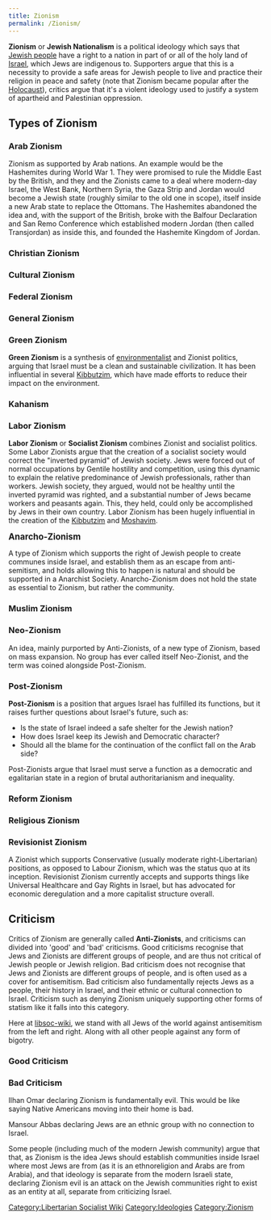 ```yaml
---
title: Zionism
permalink: /Zionism/
---
```


**Zionism** or **Jewish Nationalism** is a political ideology which says
that [Jewish people](Judaism.md "wikilink") have a right to a nation in
part of or all of the holy land of [Israel](Israel.md "wikilink"), which
Jews are indigenous to. Supporters argue that this is a necessity to
provide a safe areas for Jewish people to live and practice their
religion in peace and safety (note that Zionism became popular after the
[Holocaust](Holocaust.md "wikilink")), critics argue that it's a violent
ideology used to justify a system of apartheid and Palestinian
oppression.

## Types of Zionism

### Arab Zionism

Zionism as supported by Arab nations. An example would be the Hashemites
during World War 1. They were promised to rule the Middle East by the
British, and they and the Zionists came to a deal where modern-day
Israel, the West Bank, Northern Syria, the Gaza Strip and Jordan would
become a Jewish state (roughly similar to the old one in scope), itself
inside a new Arab state to replace the Ottomans. The Hashemites
abandoned the idea and, with the support of the British, broke with the
Balfour Declaration and San Remo Conference which established modern
Jordan (then called Transjordan) as inside this, and founded the
Hashemite Kingdom of Jordan.

### Christian Zionism

### Cultural Zionism

### Federal Zionism

### General Zionism

### Green Zionism

**Green Zionism** is a synthesis of
[environmentalist](Environmentalism.md "wikilink") and Zionist politics,
arguing that Israel must be a clean and sustainable civilization. It has
been influential in several [Kibbutzim](Kibbutzim.md "wikilink"), which
have made efforts to reduce their impact on the environment.

### Kahanism

### Labor Zionism

**Labor Zionism** or **Socialist Zionism** combines Zionist and
socialist politics. Some Labor Zionists argue that the creation of a
socialist society would correct the "inverted pyramid" of Jewish
society. Jews were forced out of normal occupations by Gentile hostility
and competition, using this dynamic to explain the relative predominance
of Jewish professionals, rather than workers. Jewish society, they
argued, would not be healthy until the inverted pyramid was righted, and
a substantial number of Jews became workers and peasants again. This,
they held, could only be accomplished by Jews in their own country.
Labor Zionism has been hugely influential in the creation of the
[Kibbutzim](Kibbutzim.md "wikilink") and [Moshavim](Moshav.md "wikilink").

<big>**Anarcho-Zionism**</big>

A type of Zionism which supports the right of Jewish people to create
communes inside Israel, and establish them as an escape from
anti-semitism, and holds allowing this to happen is natural and should
be supported in a Anarchist Society. Anarcho-Zionism does not hold the
state as essential to Zionism, but rather the community.

### Muslim Zionism

### Neo-Zionism

An idea, mainly purported by Anti-Zionists, of a new type of Zionism,
based on mass expansion. No group has ever called itself Neo-Zionist,
and the term was coined alongside Post-Zionism.

### Post-Zionism

**Post-Zionism** is a position that argues Israel has fulfilled its
functions, but it raises further questions about Israel's future, such
as:

- Is the state of Israel indeed a safe shelter for the Jewish nation?
- How does Israel keep its Jewish and Democratic character?
- Should all the blame for the continuation of the conflict fall on the
  Arab side?

Post-Zionists argue that Israel must serve a function as a democratic
and egalitarian state in a region of brutal authoritarianism and
inequality.

### Reform Zionism

### Religious Zionism

### Revisionist Zionism

A Zionist which supports Conservative (usually moderate
right-Libertarian) positions, as opposed to Labour Zionism, which was
the status quo at its inception. Revisionist Zionism currently accepts
and supports things like Universal Healthcare and Gay Rights in Israel,
but has advocated for economic deregulation and a more capitalist
structure overall.

## Criticism

Critics of Zionism are generally called **Anti-Zionists**, and
criticisms can divided into 'good' and 'bad' criticisms. Good criticisms
recognise that Jews and Zionists are different groups of people, and are
thus not critical of Jewish people or Jewish religion. Bad criticism
does not recognise that Jews and Zionists are different groups of
people, and is often used as a cover for antisemitism. Bad criticism
also fundamentally rejects Jews as a people, their history in Israel,
and their ethnic or cultural connection to Israel. Criticism such as
denying Zionism uniquely supporting other forms of statism like it falls
into this category.

Here at [libsoc-wiki](Libertarian_Socialist_Wiki.md "wikilink"), we stand
with all Jews of the world against antisemitism from the left and right.
Along with all other people against any form of bigotry.

### Good Criticism

### Bad Criticism

Ilhan Omar declaring Zionism is fundamentally evil. This would be like
saying Native Americans moving into their home is bad.

Mansour Abbas declaring Jews are an ethnic group with no connection to
Israel.

Some people (including much of the modern Jewish community) argue that
that, as Zionism is the idea Jews should establish communities inside
Israel where most Jews are from (as it is an ethnoreligion and Arabs are
from Arabia), and that ideology is separate from the modern Israeli
state, declaring Zionism evil is an attack on the Jewish communities
right to exist as an entity at all, separate from criticizing Israel.

[Category:Libertarian Socialist
Wiki](Category:Libertarian_Socialist_Wiki.md "wikilink")
[Category:Ideologies](Category:Ideologies.md "wikilink")
[Category:Zionism](Category:Zionism.md "wikilink")